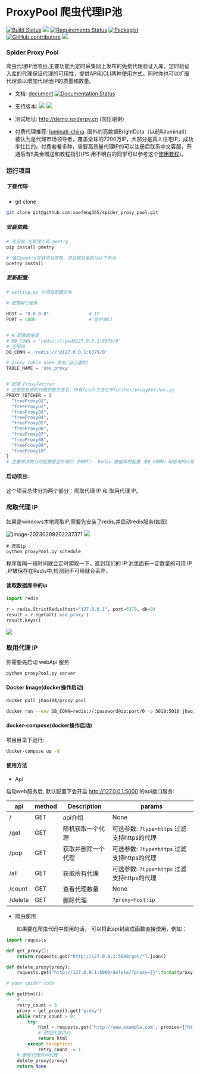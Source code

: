 
ProxyPool 爬虫代理IP池
=======
[![Build Status](https://travis-ci.org/jhao104/proxy_pool.svg?branch=master)](https://travis-ci.org/jhao104/proxy_pool)
[![](https://img.shields.io/badge/Powered%20by-@j_hao104-green.svg)](http://www.spiderpy.cn/blog/)
[![Requirements Status](https://requires.io/github/jhao104/proxy_pool/requirements.svg?branch=master)](https://requires.io/github/jhao104/proxy_pool/requirements/?branch=master)
[![Packagist](https://img.shields.io/packagist/l/doctrine/orm.svg)](https://github.com/jhao104/proxy_pool/blob/master/LICENSE)
[![GitHub contributors](https://img.shields.io/github/contributors/jhao104/proxy_pool.svg)](https://github.com/jhao104/proxy_pool/graphs/contributors)
[![](https://img.shields.io/badge/language-Python-green.svg)](https://github.com/jhao104/proxy_pool)

### Spider Proxy Pool

爬虫代理IP池项目,主要功能为定时采集网上发布的免费代理验证入库，定时验证入库的代理保证代理的可用性，提供API和CLI两种使用方式。同时你也可以扩展代理源以增加代理池IP的质量和数量。

* 文档: [document](https://proxy-pool.readthedocs.io/zh/latest/) [![Documentation Status](https://readthedocs.org/projects/proxy-pool/badge/?version=latest)](https://proxy-pool.readthedocs.io/zh/latest/?badge=latest)

* 支持版本: ![](https://img.shields.io/badge/Python-2.x-green.svg) ![](https://img.shields.io/badge/Python-3.x-blue.svg)

* 测试地址: http://demo.spiderpy.cn (勿压谢谢)

* 付费代理推荐: [luminati-china](https://brightdata.grsm.io/proxyPool). 国外的亮数据BrightData（以前叫luminati）被认为是代理市场领导者，覆盖全球的7200万IP，大部分是真人住宅IP，成功率扛扛的。付费套餐多种，需要高质量代理IP的可以注册后联系中文客服，开通后有5美金赠送和教程指引(PS:用不明白的同学可以参考这个[使用教程](https://www.cnblogs.com/jhao/p/15611785.html))。


### 运行项目

##### 下载代码:

* git clone

```bash
git clone git@github.com:xuefeng365/spider_proxy_pool.git
```

##### 安装依赖:

```bash
# 先安装 包管理工具 poetry
pip install poetry

# 通过poetry安装项目依赖，项目根目录执行以下命令
poetry install
```

##### 更新配置:


```python
# setting.py 为项目配置文件

# 配置API服务

HOST = "0.0.0.0"               # IP
PORT = 5000                    # 监听端口


# # 配置数据库
# DB_CONN = 'redis://:pwd@127.0.0.1:6379/0'
# 无密码
DB_CONN = 'redis://:@127.0.0.1:6379/0'

# proxy table name 表名(自己建的)
TABLE_NAME = 'use_proxy'


# 配置 ProxyFetcher
# 这里是启用的代理抓取方法名，所有fetch方法位于fetcher/proxyFetcher.py
PROXY_FETCHER = [
  "freeProxy01",
  "freeProxy02",
  "freeProxy03",
  "freeProxy04",
  "freeProxy05",
  "freeProxy06",
  "freeProxy07",
  "freeProxy08",
  "freeProxy09",
  "freeProxy10"
]
# 主要修改的几项配置是监听端口（PORT）、 Redis 数据库的配置（DB_CONN）和启用的代理方法名（PROXY_FETCHER）。

```

#### 启动项目:
这个项目总体分为两个部分：爬取代理 IP 和 取用代理 IP。
### 爬取代理 IP
如果是windows本地爬取IP,需要先安装了redis,并启动redis服务(如图)

![image-20230209202237371](http://biji.51automate.cn/blogs/img/image-20230209202237371.png)
![](http://biji.51automate.cn/blogs/img/20230209204139.png)
```
# 爬取ip
python proxyPool.py schedule
```
程序每隔一段时间就会定时爬取一下，直到我们的 IP 池里面有一定数量的可用 IP ,IP被保存在Redis中,检测到不可用就会丢弃。
#### 读取数据库中的ip
```python
import redis

r = redis.StrictRedis(host="127.0.0.1", port=6379, db=0)
result = r.hgetall('use_proxy')
result.keys()
```
![](http://biji.51automate.cn/blogs/img/20230209204740.png)

### 取用代理 IP
你需要先启动 webApi 服务
```bash
python proxyPool.py server

```

#### Docker Image(docker操作启动)

```bash
docker pull jhao104/proxy_pool

docker run --env DB_CONN=redis://:password@ip:port/0 -p 5010:5010 jhao104/proxy_pool:latest
```
#### docker-compose(docker操作启动)

项目目录下运行:
``` bash
docker-compose up -d
```

#### 使用方法

* Api

启动web服务后, 默认配置下会开启 http://127.0.0.1:5000 的api接口服务:

| api | method | Description | params|
| ----| ---- | ---- | ----|
| / | GET | api介绍 | None |
| /get | GET | 随机获取一个代理| 可选参数: `?type=https` 过滤支持https的代理|
| /pop | GET | 获取并删除一个代理| 可选参数: `?type=https` 过滤支持https的代理|
| /all | GET | 获取所有代理 |可选参数: `?type=https` 过滤支持https的代理|
| /count | GET | 查看代理数量 |None|
| /delete | GET | 删除代理  |`?proxy=host:ip`|


* 爬虫使用

　　如果要在爬虫代码中使用的话， 可以将此api封装成函数直接使用，例如：

```python
import requests

def get_proxy():
    return requests.get("http://127.0.0.1:5000/get/").json()

def delete_proxy(proxy):
    requests.get("http://127.0.0.1:5000/delete/?proxy={}".format(proxy))

# your spider code

def getHtml():
    # ....
    retry_count = 5
    proxy = get_proxy().get("proxy")
    while retry_count > 0:
        try:
            html = requests.get('http://www.example.com', proxies={"http": "http://{}".format(proxy)})
            # 使用代理访问
            return html
        except Exception:
            retry_count -= 1
    # 删除代理池中代理
    delete_proxy(proxy)
    return None
```
